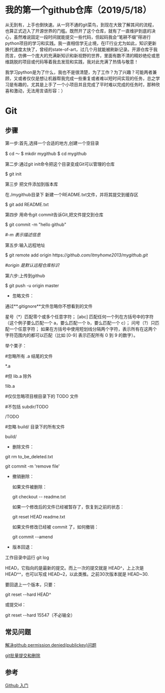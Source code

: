 # 我的第一个github仓库（2019/5/18）

从无到有，上手也倒快速。从一窍不通的git菜鸟，到现在大致了解其间的流程，也算正式迈入了开源世界的门槛。既然开了这个仓库，就有了一直维护到底的决心，虽然难说固定一段时间就能提交一些代码，但起码我会“笔耕不缀”得进行python项目的学习和实践。我一直相信学无止境，在IT行业尤为如此，知识更新换代速度太快了，曾经的state-of-art，过几个月就能被刷新记录。开源仓库于我而言，仿佛一个庞大的充满新知识和新视野的世界，里面有数不清的精妙绝伦或思维跳脱的项目或代码等着我去发现和实践，我对此充满了热情与敬意！

我学习python是为了什么，我也不是很清楚，为了工作？为了兴趣？可能两者兼顾，又或者仅仅是想让机器帮我完成一些重复或者难以短时间实现的任务，总之学习是有趣的，尤其是上手了一个小项目并且完成了平时难以完成的任务时，那种欣喜和激动，无法用言语形容：）

# Git

## 步骤

第一步:首先,选择一个合适的地方,创建一个空目录

$ cd ～
$ mkdir mygithub
$ cd mygithub

第二步:通过git init命令把这个目录变成Git可以管理的仓库

$ git init

第三步 把文件添加到版本库

在./mygithub目录下 新建一个README.txt文件，并将其提交到缓存区

$ git add README.txt

第四步 用命令git commit告诉Git,把文件提交到仓库

$ git commit -m "hello github" 

*#-m 表示描述信息*

第五步:输入远程地址

$ git remote add origin https:*//github.com/itmyhome2013/mygithub.git*

*#origin 是默认远程仓库标识*

第六步:上传到github

$ git push -u origin master



- 忽略文件：

通过**.gitignore**文件忽略你不想看到的文件

星号（*）匹配零个或多个任意字符；
[abc] 匹配任何一个列在方括号中的字符（这个例子要么匹配一个 a，要么匹配一个 b，要么匹配一个 c）；
问号（?）只匹配一个任意字符；
如果在方括号中使用短划线分隔两个字符，表示所有在这两个字符范围内的都可以匹配（比如 [0-9] 表示匹配所有 0 到 9 的数字）。

举个栗子：

#忽略所有 .a 结尾的文件

*.a

#但 lib.a 除外

!lib.a

#仅仅忽略项目根目录下的 TODO 文件

#不包括 subdir/TODO

/TODO

#忽略 build/ 目录下的所有文件

build/

- 删除文件：

git rm to_be_deleted.txt

git commit -m 'remove file'

- 撤销删除：

  如果文件被删除：

  git checkout -- readme.txt

  如果一个修改后的文件已经被暂存了，恢复到之前的状态：

  git reset HEAD readme.txt

  如果文件修改已经被 commit 了，如何撤销：

  git commit --amend

- 版本回退：

工作目录中运行 git log

HEAD，它指向的是最新的提交。而上一次的提交就是 HEAD^，上上次是 HEAD^^，也可以写成 HEAD~2，以此类推。之前30次版本就是 HEAD~30.

要回退上一个版本，只要：

git reset --hard HEAD^

或提交id：

git reset --hard 15547（不必输全）

## 常见问题

[解决github permission denied(publickey)问题](<https://www.jianshu.com/p/f22d02c7d943>)

[git批量提交和删除](<https://blog.csdn.net/pan0755/article/details/78460149>)

## 参考

[Github 入门](<https://www.jianshu.com/p/38611735b15e>)